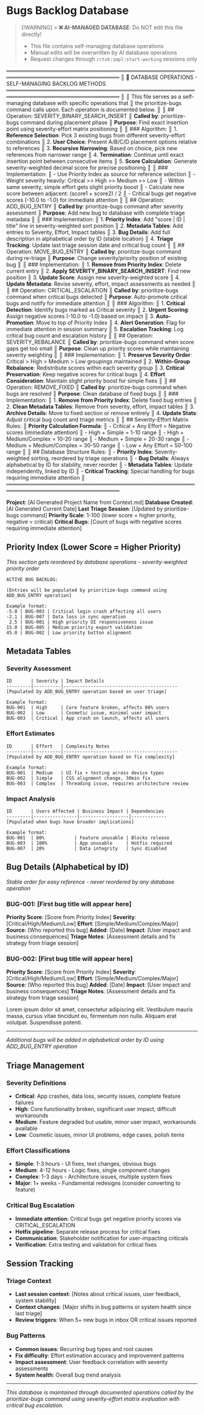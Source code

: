 # Bugs Backlog Database

<!-- Template Version: 1 | ContextKit: 0.2.8 | Updated: 2025-09-15 -->

> [!WARNING] > **❌ AI-MANAGED DATABASE**: Do NOT edit this file directly!
>
> - This file contains self-managing database operations
> - Manual edits will be overwritten by AI database operations
> - Request changes through `/ctxk:impl:start-working` sessions only

════════════════════════════════════════════════════════════════════════════════
║ 🤖 DATABASE OPERATIONS - SELF-MANAGING BACKLOG METHODS
════════════════════════════════════════════════════════════════════════════════
║
║ This file serves as a self-managing database with specific operations that
║ the prioritize-bugs command calls upon. Each operation is documented below.
║
║ ## Operation: SEVERITY_BINARY_SEARCH_INSERT
║ **Called by**: prioritize-bugs command during placement phase
║ **Purpose**: Find exact insertion point using severity-effort matrix positioning
║
║ ### Algorithm:
║ 1. **Reference Selection**: Pick 3 existing bugs from different severity-effort combinations
║ 2. **User Choice**: Present A/B/C/D placement options relative to references
║ 3. **Recursive Narrowing**: Based on choice, pick new references from narrower range
║ 4. **Termination**: Continue until exact insertion point between consecutive items
║ 5. **Score Calculation**: Generate severity-weighted decimal score for precise positioning
║
║ ### Implementation:
║ - Use Priority Index as source for reference selection
║ - Weight severity heavily: Critical >> High >> Medium >> Low
║ - Within same severity, simple effort gets slight priority boost
║ - Calculate new score between adjacent: (score1 + score2) / 2
║ - Critical bugs get negative scores (-10.0 to -1.0) for immediate attention
║
║ ## Operation: ADD_BUG_ENTRY
║ **Called by**: prioritize-bugs command after severity assessment
║ **Purpose**: Add new bug to database with complete triage metadata
║
║ ### Implementation:
║ 1. **Priority Index**: Add "score | ID | title" line in severity-weighted sort position
║ 2. **Metadata Tables**: Add entries to Severity, Effort, Impact tables
║ 3. **Bug Details**: Add full description in alphabetical order by ID (stable location)
║ 4. **Triage Tracking**: Update last triage session date and critical bug count
║
║ ## Operation: MOVE_BUG_ENTRY
║ **Called by**: prioritize-bugs command during re-triage
║ **Purpose**: Change severity/priority position of existing bug
║
║ ### Implementation:
║ 1. **Remove from Priority Index**: Delete current entry
║ 2. **Apply SEVERITY_BINARY_SEARCH_INSERT**: Find new position
║ 3. **Update Score**: Assign new severity-weighted score
║ 4. **Update Metadata**: Revise severity, effort, impact assessments as needed
║
║ ## Operation: CRITICAL_ESCALATION
║ **Called by**: prioritize-bugs command when critical bugs detected
║ **Purpose**: Auto-promote critical bugs and notify for immediate attention
║
║ ### Algorithm:
║ 1. **Critical Detection**: Identify bugs marked as Critical severity
║ 2. **Urgent Scoring**: Assign negative scores (-10.0 to -1.0) based on impact
║ 3. **Auto-Promotion**: Move to top of Priority Index
║ 4. **Alert Generation**: Flag for immediate attention in session summary
║ 5. **Escalation Tracking**: Log critical bug count and escalation history
║
║ ## Operation: SEVERITY_REBALANCE
║ **Called by**: prioritize-bugs command when score gaps get too small
║ **Purpose**: Clean up priority scores while maintaining severity weighting
║
║ ### Implementation:
║ 1. **Preserve Severity Order**: Critical > High > Medium > Low groupings maintained
║ 2. **Within-Group Rebalance**: Redistribute scores within each severity group
║ 3. **Critical Preservation**: Keep negative scores for critical bugs
║ 4. **Effort Consideration**: Maintain slight priority boost for simple fixes
║
║ ## Operation: REMOVE_FIXED
║ **Called by**: prioritize-bugs command when bugs are resolved
║ **Purpose**: Clean database of fixed bugs
║
║ ### Implementation:
║ 1. **Remove from Priority Index**: Delete fixed bug entries
║ 2. **Clean Metadata Tables**: Remove from severity, effort, impact tables
║ 3. **Archive Details**: Move to fixed section or remove entirely
║ 4. **Update Stats**: Adjust critical bug count and triage metrics
║
║ ## Severity-Effort Matrix Rules:
║ **Priority Calculation Formula**:
║ - Critical + Any Effort = Negative scores (immediate attention)
║ - High + Simple = 1-10 range
║ - High + Medium/Complex = 10-20 range
║ - Medium + Simple = 20-30 range
║ - Medium + Medium/Complex = 30-50 range
║ - Low + Any Effort = 50-100 range
║
║ ## Database Structure Rules:
║ - **Priority Index**: Severity-weighted sorting, reordered by triage operations
║ - **Bug Details**: Always alphabetical by ID for stability, never reorder
║ - **Metadata Tables**: Update independently, linked by ID
║ - **Critical Tracking**: Special handling for bugs requiring immediate attention
║
════════════════════════════════════════════════════════════════════════════════

**Project**: [AI Generated Project Name from Context.md]
**Database Created**: [AI Generated Current Date]
**Last Triage Session**: [Updated by prioritize-bugs command]
**Priority Scale**: 1-100 (lower score = higher priority, negative = critical)
**Critical Bugs**: [Count of bugs with negative scores requiring immediate attention]

## Priority Index (Lower Score = Higher Priority)

_This section gets reordered by database operations - severity-weighted priority order_

```
ACTIVE BUG BACKLOG:

[Entries will be populated by prioritize-bugs command using ADD_BUG_ENTRY operation]

Example format:
-5.0 | BUG-003 | Critical login crash affecting all users
-2.1 | BUG-007 | Data loss in sync operation
 2.5 | BUG-001 | High priority UI responsiveness issue
15.0 | BUG-005 | Medium priority export validation
45.0 | BUG-002 | Low priority button alignment
```

## Metadata Tables

### Severity Assessment

```
ID       | Severity | Impact Details
---------|----------|------------------------------------------
[Populated by ADD_BUG_ENTRY operation based on user triage]

Example format:
BUG-001  | High     | Core feature broken, affects 80% users
BUG-002  | Low      | Cosmetic issue, minimal user impact
BUG-003  | Critical | App crash on launch, affects all users
```

### Effort Estimates

```
ID       | Effort   | Complexity Notes
---------|----------|------------------------------------------
[Populated by ADD_BUG_ENTRY operation based on fix complexity]

Example format:
BUG-001  | Medium   | UI fix + testing across device types
BUG-002  | Simple   | CSS alignment change, 30min fix
BUG-003  | Complex  | Threading issue, requires architecture review
```

### Impact Analysis

```
ID       | Users Affected | Business Impact | Dependencies
---------|----------------|------------------|-------------
[Populated when bugs have broader implications]

Example format:
BUG-001  | 80%           | Feature unusable | Blocks release
BUG-003  | 100%          | App unusable     | Hotfix required
BUG-007  | 20%           | Data integrity   | Sync disabled
```

## Bug Details (Alphabetical by ID)

_Stable order for easy reference - never reordered by any database operation_

### BUG-001: [First bug title will appear here]

**Priority Score**: [Score from Priority Index]
**Severity**: [Critical/High/Medium/Low]
**Effort**: [Simple/Medium/Complex/Major]
**Source**: [Who reported this bug]
**Added**: [Date]
**Impact**: [User impact and business consequences]
**Triage Notes**: [Assessment details and fix strategy from triage session]

### BUG-002: [First bug title will appear here]

**Priority Score**: [Score from Priority Index]
**Severity**: [Critical/High/Medium/Low]
**Effort**: [Simple/Medium/Complex/Major]
**Source**: [Who reported this bug]
**Added**: [Date]
**Impact**: [User impact and business consequences]
**Triage Notes**: [Assessment details and fix strategy from triage session]

Lorem ipsum dolor sit amet, consectetur adipiscing elit. Vestibulum mauris massa, cursus vitae tincidunt eu, fermentum non nulla. Aliquam erat volutpat. Suspendisse potenti.

---

_Additional bugs will be added in alphabetical order by ID using ADD_BUG_ENTRY operation_

## Triage Management

### Severity Definitions

- **Critical**: App crashes, data loss, security issues, complete feature failures
- **High**: Core functionality broken, significant user impact, difficult workarounds
- **Medium**: Feature degraded but usable, minor user impact, workarounds available
- **Low**: Cosmetic issues, minor UI problems, edge cases, polish items

### Effort Classifications

- **Simple**: 1-3 hours - UI fixes, text changes, obvious bugs
- **Medium**: 4-12 hours - Logic fixes, single component changes
- **Complex**: 1-3 days - Architecture issues, multiple system fixes
- **Major**: 1+ weeks - Fundamental redesigns (consider converting to feature)

### Critical Bug Escalation

- **Immediate attention**: Critical bugs get negative priority scores via CRITICAL_ESCALATION
- **Hotfix pipeline**: Separate release process for critical fixes
- **Communication**: Stakeholder notification for user-impacting criticals
- **Verification**: Extra testing and validation for critical fixes

## Session Tracking

### Triage Context

- **Last session context**: [Notes about critical issues, user feedback, system stability]
- **Context changes**: [Major shifts in bug patterns or system health since last triage]
- **Review triggers**: When 5+ new bugs in inbox OR critical issues reported

### Bug Patterns

- **Common issues**: Recurring bug types and root causes
- **Fix difficulty**: Effort estimation accuracy and improvement patterns
- **Impact assessment**: User feedback correlation with severity assessments
- **System health**: Overall bug trend analysis

---

_This database is maintained through documented operations called by the prioritize-bugs command using severity-effort matrix evaluation with critical bug escalation._
